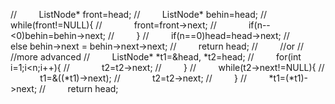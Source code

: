 //         ListNode* front=head;
//         ListNode* behin=head;
//         while(front!=NULL){
//             front=front->next;
//             if(n--<0)behin=behin->next;
//         }
//         if(n==0)head=head->next;
//         else behin->next = behin->next->next;
//         return head;
//         //or
//         //more advanced
//         ListNode* *t1=&head, *t2=head;
//         for(int i=1;i<n;i++){
//             t2=t2->next;
//         }
//         while(t2->next!=NULL){
//             t1=&((*t1)->next);
//             t2=t2->next;
//         }
//         *t1=(*t1)->next;
//         return head;
```
```
```
​
